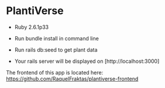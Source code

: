 # PlantiVerse


* Ruby 2.6.1p33

* Run bundle install in command line

* Run rails db:seed to get plant data

* Your rails server will be displayed on [http://localhost:3000]


The frontend of this app is located here: 
https://github.com/RaquelFraktas/plantiverse-frontend

